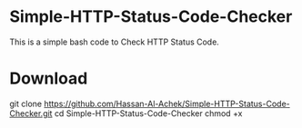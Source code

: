 # Simple-HTTP-Status-Code-Checker
This is a simple bash code to Check HTTP Status Code.
# Download
git clone https://github.com/Hassan-Al-Achek/Simple-HTTP-Status-Code-Checker.git
cd Simple-HTTP-Status-Code-Checker
chmod +x
